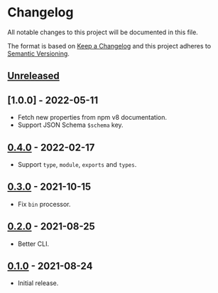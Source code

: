 # Changelog
All notable changes to this project will be documented in this file.

The format is based on [Keep a Changelog](http://keepachangelog.com/en/1.0.0/)
and this project adheres to [Semantic Versioning](http://semver.org/spec/v2.0.0.html).

## [Unreleased]

## [1.0.0] - 2022-05-11
* Fetch new properties from npm v8 documentation.
* Support JSON Schema `$schema` key.

## [0.4.0] - 2022-02-17
* Support `type`, `module`, `exports` and `types`.

## [0.3.0] - 2021-10-15
* Fix `bin` processor.

## [0.2.0] - 2021-08-25
* Better CLI.

## [0.1.0] - 2021-08-24
* Initial release.

[Unreleased]: https://github.com/valeriangalliat/pretty-package-json/compare/v0.4.0...HEAD
[0.4.0]: https://github.com/valeriangalliat/pretty-package-json/compare/v0.3.0...v0.4.0
[0.3.0]: https://github.com/valeriangalliat/pretty-package-json/compare/v0.2.0...v0.3.0
[0.2.0]: https://github.com/valeriangalliat/pretty-package-json/compare/v0.1.0...v0.2.0
[0.1.0]: https://github.com/valeriangalliat/pretty-package-json/tree/v0.1.0
